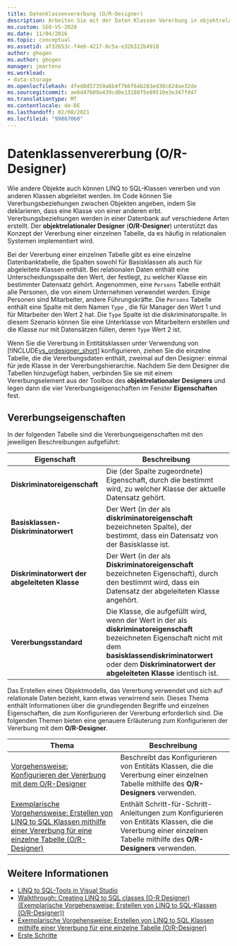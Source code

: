 ```yaml
---
title: Datenklassenvererbung (O/R-Designer)
description: Arbeiten Sie mit der Daten Klassen Vererbung in objektrelationaler Designer (O/R-Designer), einem LINQ to SQL-Klassen Tool in Visual Studio.
ms.custom: SEO-VS-2020
ms.date: 11/04/2016
ms.topic: conceptual
ms.assetid: af32653c-f4e6-4217-8c5a-e32b322b4918
author: ghogen
ms.author: ghogen
manager: jmartens
ms.workload:
- data-storage
ms.openlocfilehash: 4fed8d57359a6b4f7b6f64b283ed30c824ae32de
ms.sourcegitcommit: ae6d47b09a439cd0e13180f5e89510e3e347fd47
ms.translationtype: MT
ms.contentlocale: de-DE
ms.lasthandoff: 02/08/2021
ms.locfileid: "99867060"
---
```

# <a name="data-class-inheritance-or-designer"></a>Datenklassenvererbung (O/R-Designer)

Wie andere Objekte auch können LINQ to SQL-Klassen vererben und von anderen Klassen abgeleitet werden. Im Code können Sie Vererbungsbeziehungen zwischen Objekten angeben, indem Sie deklarieren, dass eine Klasse von einer anderen erbt. Vererbungsbeziehungen werden in einer Datenbank auf verschiedene Arten erstellt. Der **objektrelationaler Designer** (**O/R-Designer**) unterstützt das Konzept der Vererbung einer einzelnen Tabelle, da es häufig in relationalen Systemen implementiert wird.

Bei der Vererbung einer einzelnen Tabelle gibt es eine einzelne Datenbanktabelle, die Spalten sowohl für Basisklassen als auch für abgeleitete Klassen enthält. Bei relationalen Daten enthält eine Unterscheidungsspalte den Wert, der festlegt, zu welcher Klasse ein bestimmter Datensatz gehört. Angenommen, eine `Persons` Tabelle enthält alle Personen, die von einem Unternehmen verwendet werden. Einige Personen sind Mitarbeiter, andere Führungskräfte. Die `Persons` Tabelle enthält eine Spalte mit dem Namen `Type` , die für Manager den Wert 1 und für Mitarbeiter den Wert 2 hat. Die `Type` Spalte ist die diskriminatorspalte. In diesem Szenario können Sie eine Unterklasse von Mitarbeitern erstellen und die Klasse nur mit Datensätzen füllen, deren `Type` Wert 2 ist.

Wenn Sie die Vererbung in Entitätsklassen unter Verwendung von [!INCLUDE[vs_ordesigner_short](../data-tools/includes/vs_ordesigner_short_md.md)] konfigurieren, ziehen Sie die einzelne Tabelle, die die Vererbungsdaten enthält, zweimal auf den Designer: einmal für jede Klasse in der Vererbungshierarchie. Nachdem Sie dem Designer die Tabellen hinzugefügt haben, verbinden Sie sie mit einem Vererbungselement aus der Toolbox des **objektrelationaler Designers** und legen dann die vier Vererbungseigenschaften im Fenster **Eigenschaften** fest.

## <a name="inheritance-properties"></a>Vererbungseigenschaften

In der folgenden Tabelle sind die Vererbungseigenschaften mit den jeweiligen Beschreibungen aufgeführt:

|Eigenschaft|Beschreibung|
|--------------|-----------------|
|**Diskriminatoreigenschaft**|Die (der Spalte zugeordnete) Eigenschaft, durch die bestimmt wird, zu welcher Klasse der aktuelle Datensatz gehört.|
|**Basisklassen-Diskriminatorwert**|Der Wert (in der als **diskriminatoreigenschaft** bezeichneten Spalte), der bestimmt, dass ein Datensatz von der Basisklasse ist.|
|**Diskriminatorwert der abgeleiteten Klasse**|Der Wert (in der als **Diskriminatoreigenschaft** bezeichneten Eigenschaft), durch den bestimmt wird, dass ein Datensatz der abgeleiteten Klasse angehört.|
|**Vererbungsstandard**|Die Klasse, die aufgefüllt wird, wenn der Wert in der als **diskriminatoreigenschaft** bezeichneten Eigenschaft nicht mit dem **basisklassendiskriminatorwert** oder dem **Diskriminatorwert der abgeleiteten Klasse** identisch ist.|

Das Erstellen eines Objektmodells, das Vererbung verwendet und sich auf relationale Daten bezieht, kann etwas verwirrend sein. Dieses Thema enthält Informationen über die grundlegenden Begriffe und einzelnen Eigenschaften, die zum Konfigurieren der Vererbung erforderlich sind. Die folgenden Themen bieten eine genauere Erläuterung zum Konfigurieren der Vererbung mit dem **O/R-Designer**.

|Thema|Beschreibung|
|-----------|-----------------|
|[Vorgehensweise: Konfigurieren der Vererbung mit dem O/R-Designer](../data-tools/how-to-configure-inheritance-by-using-the-o-r-designer.md)|Beschreibt das Konfigurieren von Entitäts Klassen, die die Vererbung einer einzelnen Tabelle mithilfe des **O/R-Designers** verwenden.|
|[Exemplarische Vorgehensweise: Erstellen von LINQ to SQL Klassen mithilfe einer Vererbung für eine einzelne Tabelle (O/R-Designer)](../data-tools/walkthrough-creating-linq-to-sql-classes-by-using-single-table-inheritance-o-r-designer.md)|Enthält Schritt-für-Schritt-Anleitungen zum Konfigurieren von Entitäts Klassen, die die Vererbung einer einzelnen Tabelle mithilfe des **O/R-Designers** verwenden.|

## <a name="see-also"></a>Weitere Informationen

- [LINQ to SQL-Tools in Visual Studio](../data-tools/linq-to-sql-tools-in-visual-studio2.md)
- [Walkthrough: Creating LINQ to SQL classes (O-R Designer) (Exemplarische Vorgehensweise: Erstellen von LINQ to SQL-Klassen (O/R-Designer))](how-to-create-linq-to-sql-classes-mapped-to-tables-and-views-o-r-designer.md)
- [Exemplarische Vorgehensweise: Erstellen von LINQ to SQL Klassen mithilfe einer Vererbung für eine einzelne Tabelle (O/R-Designer)](../data-tools/walkthrough-creating-linq-to-sql-classes-by-using-single-table-inheritance-o-r-designer.md)
- [Erste Schritte](/dotnet/framework/data/adonet/sql/linq/getting-started)
